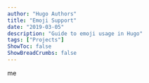```yaml
---
author: "Hugo Authors"
title: "Emoji Support"
date: "2019-03-05"
description: "Guide to emoji usage in Hugo"
tags: ["Projects"]
ShowToc: false
ShowBreadCrumbs: false
---
```

me
